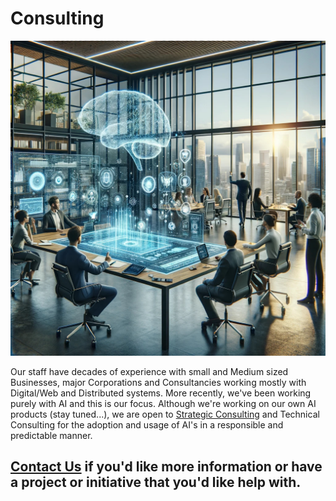 # Consulting

![Cognivirtus AI Office](../Images/CogniVirtus%20Office.jpg)

Our staff have decades of experience with small and Medium sized Businesses, major Corporations and Consultancies working mostly with Digital/Web and Distributed systems. More recently, we've been working purely with AI and this is our focus. Although we're working on our own AI products (stay tuned...), we are open to [Strategic Consulting](Consulting/strategic.md) and Technical Consulting for the adoption and usage of AI's in a responsible and predictable manner.

## [Contact Us](contact.md) if you'd like more information or have a project or initiative that you'd like help with.